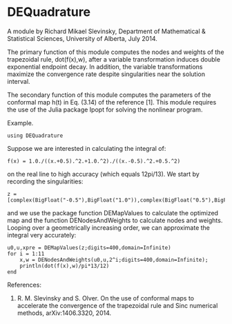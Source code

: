 # DEQuadrature

A module by Richard Mikael Slevinsky,
Department of Mathematical & Statistical Sciences,
University of Alberta, July 2014.

The primary function of this module computes the nodes and weights
of the trapezoidal rule, dot(f(x),w), after a variable transformation induces 
double exponential endpoint decay. In addition, the variable transformations
maximize the convergence rate despite singularities near the solution interval.

The secondary function of this module computes the parameters of the
conformal map h(t) in Eq. (3.14) of the reference [1]. This module requires
the use of the Julia package Ipopt for solving the nonlinear program.

Example.


	using DEQuadrature


Suppose we are interested in calculating the integral of:


	f(x) = 1.0./((x.+0.5).^2.+1.0.^2)./((x.-0.5).^2.+0.5.^2)


on the real line to high accuracy (which equals 12pi/13). We start by recording the singularities:


	z = [complex(BigFloat("-0.5"),BigFloat("1.0")),complex(BigFloat("0.5"),BigFloat("0.5"))]


and we use the package function DEMapValues to calculate the optimized map and the function DENodesAndWeights to calculate nodes and weights. Looping over a geometrically increasing order, we can approximate the integral very accurately:


	u0,u,xpre = DEMapValues(z;digits=400,domain=Infinite)
	for i = 1:11
		x,w = DENodesAndWeights(u0,u,2^i;digits=400,domain=Infinite);
		println(dot(f(x),w)/pi*13/12)
	end


References:
 
   1.	R. M. Slevinsky and S. Olver. On the use of conformal maps
		to accelerate the convergence of the trapezoidal rule
		and Sinc numerical methods, arXiv:1406.3320, 2014.